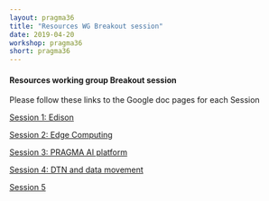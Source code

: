 ```yaml
---
layout: pragma36
title: "Resources WG Breakout session"
date: 2019-04-20
workshop: pragma36
short: pragma36
---
```


#### Resources working group Breakout session

Please follow these links  to the Google doc pages for each Session


[Session 1: Edison][edison]

[Session 2: Edge Computing][edge]

[Session 3: PRAGMA AI platform][ai]

[Session 4: DTN and data movement][dtn]

[Session 5][s5]

[edison]: https://docs.google.com/document/d/1UPhMQc4h4g7b9m1GWhZ-dLJZSC2Jba-QzgQMcxQBFSE/edit?usp=sharing
[dtn]: https://docs.google.com/document/d/1G0l6KOvin64FM6o1ev-oRs9JuchSKcN8VaXwdSoQaMg/edit?usp=sharing
[ai]: https://docs.google.com/document/d/11eOtLj0POa2-m2_jFvMUgLIIjOnh4iPBnY3mvpZUiow/edit?usp=sharing
[edge]: https://docs.google.com/document/d/1FgdZVzFyJFzYVohmDgtBubF14bpU5AkhUvwo1GjXcJo/edit?usp=sharing
[s5]: https://docs.google.com/document/d/1CsMjHk5SdG5jcot_Hx_WCDRicnQyFnOSgrauwoS6ZC8/edit?usp=sharing

